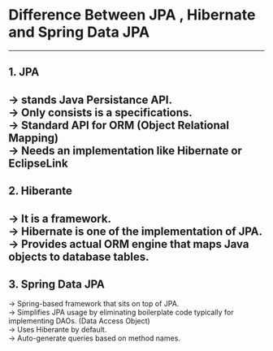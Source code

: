 # Difference Between JPA , Hibernate and Spring Data JPA
---------
## 1. JPA
   -> stands Java Persistance API. <br>
   -> Only consists is a specifications. <br>
   -> Standard API for ORM (Object Relational Mapping) <br>
   -> Needs an implementation like Hibernate or EclipseLink <br>
--------
## 2. Hiberante <br>
   -> It is a framework. <br>
   -> Hibernate is one of the implementation of JPA. <br>
   -> Provides actual ORM engine that maps Java objects to database tables. <br>
------
## 3. Spring Data JPA <br>
   -> Spring-based framework that sits on top of JPA. <br>
   -> Simplifies JPA usage by eliminating boilerplate code typically for implementing DAOs. (Data Access Object) <br>
   -> Uses Hiberante by default. <br>
   -> Auto-generate queries based on method names. <br>
   
   
   
